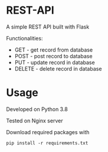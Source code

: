 # REST-API
A simple REST API built with Flask

Functionalities:
* GET - get record from database
* POST - post record to database
* PUT - update record in database
* DELETE - delete record in database 

# Usage
Developed on Python 3.8

Tested on Nginx server

Download required packages with
```
pip install -r requirements.txt
```
